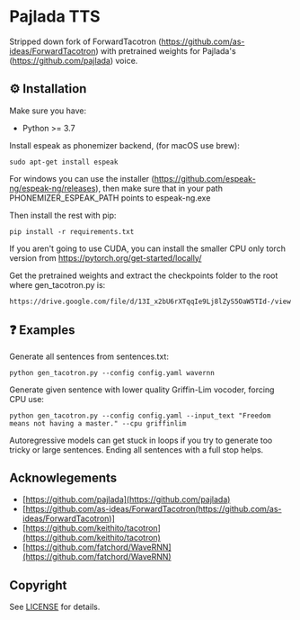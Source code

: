 # Pajlada TTS

Stripped down fork of ForwardTacotron (https://github.com/as-ideas/ForwardTacotron) with pretrained weights for Pajlada's (https://github.com/pajlada) voice.

## ⚙️ Installation

Make sure you have:

* Python >= 3.7

Install espeak as phonemizer backend, (for macOS use brew):
```
sudo apt-get install espeak
```
For windows you can use the installer (https://github.com/espeak-ng/espeak-ng/releases), then make sure that in your path PHONEMIZER_ESPEAK_PATH points to espeak-ng.exe

Then install the rest with pip:
```
pip install -r requirements.txt
```
If you aren't going to use CUDA, you can install the smaller CPU only torch version from https://pytorch.org/get-started/locally/

Get the pretrained weights and extract the checkpoints folder to the root where gen_tacotron.py is:
```
https://drive.google.com/file/d/13I_x2bU6rXTqqIe9Lj8lZyS5OaW5TId-/view
```

## ❓ Examples 

Generate all sentences from sentences.txt:
```
python gen_tacotron.py --config config.yaml wavernn
```

Generate given sentence with lower quality Griffin-Lim vocoder, forcing CPU use:
```
python gen_tacotron.py --config config.yaml --input_text "Freedom means not having a master." --cpu griffinlim 
```

Autoregressive models can get stuck in loops if you try to generate too tricky or large sentences. Ending all sentences with a full stop helps.

## Acknowlegements

* [https://github.com/pajlada](https://github.com/pajlada)
* [https://github.com/as-ideas/ForwardTacotron(https://github.com/as-ideas/ForwardTacotron)]
* [https://github.com/keithito/tacotron](https://github.com/keithito/tacotron)
* [https://github.com/fatchord/WaveRNN](https://github.com/fatchord/WaveRNN)

## Copyright

See [LICENSE](LICENSE) for details.
